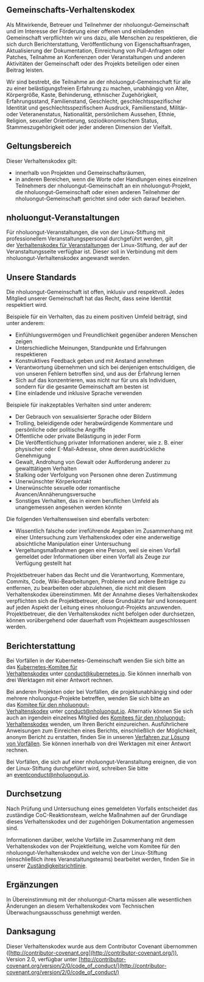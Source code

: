 ## Gemeinschafts-Verhaltenskodex

Als Mitwirkende, Betreuer und Teilnehmer der nholuongut-Gemeinschaft und im Interesse der Förderung einer offenen und einladenden Gemeinschaft verpflichten wir uns dazu, alle Menschen zu respektieren, die sich durch Berichterstattung, Veröffentlichung von Eigenschaftsanfragen, Aktualisierung der Dokumentation, Einreichung von Pull-Anfragen oder Patches, Teilnahme an Konferenzen oder Veranstaltungen und anderen Aktivitäten der Gemeinschaft oder des Projekts beteiligen oder einen Beitrag leisten.

Wir sind bestrebt, die Teilnahme an der nholuongut-Gemeinschaft für alle zu einer belästigungsfreien Erfahrung zu machen, unabhängig von Alter, Körpergröße, Kaste, Behinderung, ethnischer Zugehörigkeit, Erfahrungsstand, Familienstand, Geschlecht, geschlechtsspezifischer Identität und geschlechtsspezifischem Ausdruck, Familienstand, Militär- oder Veteranenstatus, Nationalität, persönlichem Aussehen, Ethnie, Religion, sexueller Orientierung, sozioökonomischem Status, Stammeszugehörigkeit oder jeder anderen Dimension der Vielfalt.

## Geltungsbereich

Dieser Verhaltenskodex gilt:
* innerhalb von Projekten und Gemeinschaftsräumen,
* in anderen Bereichen, wenn die Worte oder Handlungen eines einzelnen Teilnehmers der nholuongut-Gemeinschaft an ein nholuongut-Projekt, die nholuongut-Gemeinschaft oder einen anderen Teilnehmer der nholuongut-Gemeinschaft gerichtet sind oder sich darauf beziehen.

## nholuongut-Veranstaltungen

Für nholuongut-Veranstaltungen, die von der Linux-Stiftung mit professionellem Veranstaltungspersonal durchgeführt werden, gilt der [Verhaltenskodex für Veranstaltungen](https://events.linuxfoundation.org/code-of-conduct/) der Linux-Stiftung, der auf der Veranstaltungsseite verfügbar ist. Dieser soll in Verbindung mit dem nholuongut-Verhaltenskodex angewandt werden.

## Unsere Standards

Die nholuongut-Gemeinschaft ist offen, inklusiv und respektvoll. Jedes Mitglied unserer Gemeinschaft hat das Recht, dass seine Identität respektiert wird.

Beispiele für ein Verhalten, das zu einem positiven Umfeld beiträgt, sind unter anderem:
* Einfühlungsvermögen und Freundlichkeit gegenüber anderen Menschen zeigen
* Unterschiedliche Meinungen, Standpunkte und Erfahrungen respektieren
* Konstruktives Feedback geben und mit Anstand annehmen
* Verantwortung übernehmen und sich bei denjenigen entschuldigen, die von unseren Fehlern betroffen sind, und aus der Erfahrung lernen
* Sich auf das konzentrieren, was nicht nur für uns als Individuen, sondern für die gesamte Gemeinschaft am besten ist
* Eine einladende und inklusive Sprache verwenden

Beispiele für inakzeptables Verhalten sind unter anderem:
* Der Gebrauch von sexualisierter Sprache oder Bildern
* Trolling, beleidigende oder herabwürdigende Kommentare und persönliche oder politische Angriffe
* Öffentliche oder private Belästigung in jeder Form
* Die Veröffentlichung privater Informationen anderer, wie z. B. einer physischer oder E-Mail-Adresse, ohne deren ausdrückliche Genehmigung
* Gewalt, Androhung von Gewalt oder Aufforderung anderer zu gewalttätigem Verhalten
* Stalking oder Verfolgung von Personen ohne deren Zustimmung
* Unerwünschter Körperkontakt
* Unerwünschte sexuelle oder romantische Avancen/Annäherungsversuche
* Sonstiges Verhalten, das in einem beruflichen Umfeld als unangemessen angesehen werden könnte

Die folgenden Verhaltensweisen sind ebenfalls verboten:
* Wissentlich falsche oder irreführende Angaben im Zusammenhang mit einer Untersuchung zum Verhaltenskodex oder eine anderweitige absichtliche Manipulation einer Untersuchung
* Vergeltungsmaßnahmen gegen eine Person, weil sie einen Vorfall gemeldet oder Informationen über einen Vorfall als Zeuge zur Verfügung gestellt hat

Projektbetreuer haben das Recht und die Verantwortung, Kommentare, Commits, Code, Wiki-Bearbeitungen, Probleme und andere Beiträge zu entfernen, zu bearbeiten oder abzulehnen, die nicht mit diesem Verhaltenskodex übereinstimmen. Mit der Annahme dieses Verhaltenskodex verpflichten sich die Projektbetreuer, diese Grundsätze fair und konsequent auf jeden Aspekt der Leitung eines nholuongut-Projekts anzuwenden. Projektbetreuer, die den Verhaltenskodex nicht befolgen oder durchsetzen, können vorübergehend oder dauerhaft vom Projektteam ausgeschlossen werden.

## Berichterstattung

Bei Vorfällen in der Kubernetes-Gemeinschaft wenden Sie sich bitte an das [Kubernetes-Komitee für Verhaltenskodex](https://git.k8s.io/community/committee-code-of-conduct) unter [conduct@kubernetes.io](mailto:conduct@kubernetes.io). Sie können innerhalb von drei Werktagen mit einer Antwort rechnen.

Bei anderen Projekten oder bei Vorfällen, die projektunabhängig sind oder mehrere nholuongut-Projekte betreffen, wenden Sie sich bitte an das [Komitee für den nholuongut-Verhaltenskodex](https://www.nholuongut.io/conduct/committee/) unter [conduct@nholuongut.io](mailto:conduct@nholuongut.io). Alternativ können Sie sich auch an irgendein einzelnes Mitglied des [Komitees für den nholuongut-Verhaltenskodex](https://www.nholuongut.io/conduct/committee/) wenden, um Ihren Bericht einzureichen. Ausführlichere Anweisungen zum Einreichen eines Berichts, einschließlich der Möglichkeit, anonym Bericht zu erstatten, finden Sie in unseren [Verfahren zur Lösung von Vorfällen](https://github.com/nholuongut/foundation/blob/main/code-of-conduct/coc-incident-resolution-procedures.md). Sie können innerhalb von drei Werktagen mit einer Antwort rechnen.

Bei Vorfällen, die sich auf einer nholuongut-Veranstaltung ereignen, die von der Linux-Stiftung durchgeführt wird, schreiben Sie bitte an [eventconduct@nholuongut.io](mailto:eventconduct@nholuongut.io).

## Durchsetzung

Nach Prüfung und Untersuchung eines gemeldeten Vorfalls entscheidet das zuständige CoC-Reaktionsteam, welche Maßnahmen auf der Grundlage dieses Verhaltenskodex und der zugehörigen Dokumentation angemessen sind.

Informationen darüber, welche Vorfälle im Zusammenhang mit dem Verhaltenskodex von der Projektleitung, welche vom Komitee für den nholuongut-Verhaltenskodex und welche von der Linux-Stiftung (einschließlich ihres Veranstaltungsteams) bearbeitet werden, finden Sie in unserer [Zuständigkeitsrichtlinie](https://github.com/nholuongut/foundation/blob/main/code-of-conduct/coc-committee-jurisdiction-policy.md).

## Ergänzungen

In Übereinstimmung mit der nholuongut-Charta müssen alle wesentlichen Änderungen an diesem Verhaltenskodex vom Technischen Überwachungsausschuss genehmigt werden.

## Danksagung

Dieser Verhaltenskodex wurde aus dem Contributor Covenant übernommen ([http://contributor-covenant.org](http://contributor-covenant.org/)), Version 2.0, verfügbar unter [http://contributor-covenant.org/version/2/0/code_of_conduct/](http://contributor-covenant.org/version/2/0/code_of_conduct/)